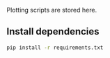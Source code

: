 Plotting scripts are stored here.
## Install dependencies
```bash
pip install -r requirements.txt
```
